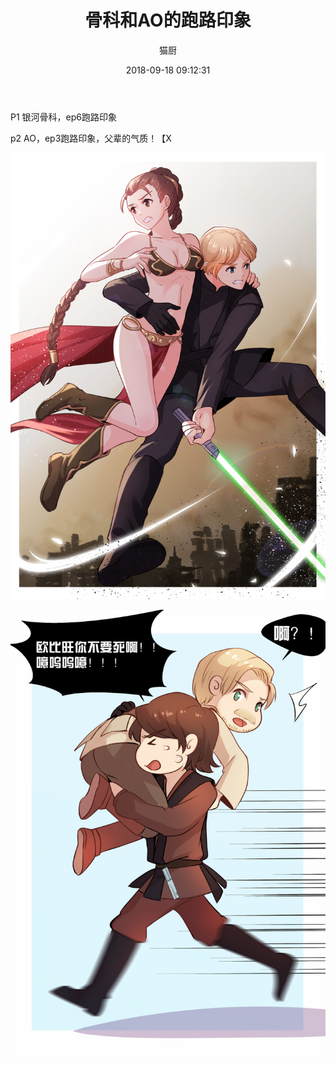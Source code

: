 ﻿---
layout: post
title: 骨科和AO的跑路印象
date: 2018-09-18 09:12:31
updated: 2018-09-18 09:12:31
comments: true
categories: [Photo]
tags: [银河骨科, luke skywalker, Leia Organa, AO, obikin, anakin skywalker, obi-wan kenobi, 星球大战, star wars]
author: "猫厨"
description: ""
toc: true
---

<p>P1 银河骨科，ep6跑路印象</p> 
<p>p2 AO，ep3跑路印象，父辈的气质！【X</p>

![](https://raw.githubusercontent.com/alicewish/meowchain247/master/img_cVZNdzJtQk9JV2NuYU9SZEZQRHB6VHF3NG5TSmNBM0xzZ1loWWlXc1pxK01oYnFmMThScWtRPT0.jpg)

![](https://raw.githubusercontent.com/alicewish/meowchain247/master/img_cVZNdzJtQk9JV2NuYU9SZEZQRHB6YVRKK3ZDTHBLdXBid2xZc1lHeDdTbVpiaUc0alhVeUtRPT0.jpg)
